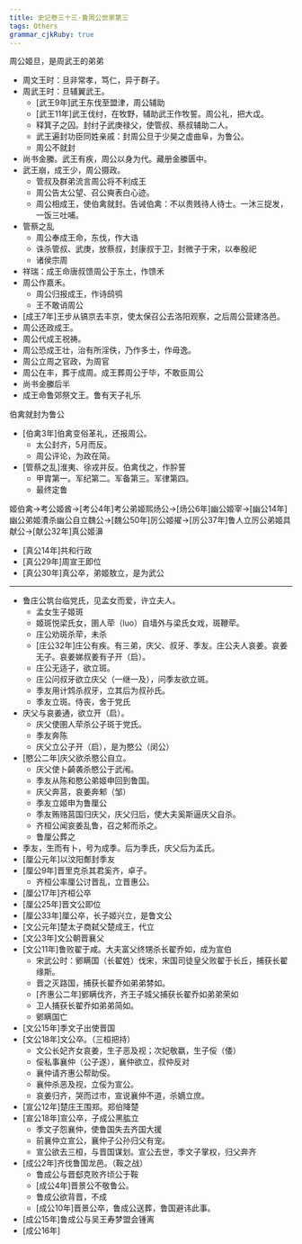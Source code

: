 ```yaml
---
title: 史记卷三十三·鲁周公世家第三
tags: Others
grammar_cjkRuby: true
---
```

周公姬旦，是周武王的弟弟
* 周文王时：旦非常孝，笃仁，异于群子。
* 周武王时：旦辅翼武王。
    * [武王9年]武王东伐至盟津，周公辅助
    * [武王11年]武王伐纣，在牧野，辅助武王作牧誓。周公礼，把大戉。
    * 释箕子之囚。封纣子武庚禄父，使管叔、蔡叔辅助二人。
    * 武王遍封功臣同姓亲戚：封周公旦于少昊之虚曲阜，为鲁公。
    * 周公不就封
* 尚书金縢。武王有疾，周公以身为代。藏册金縢匮中。
* 武王崩，成王少，周公摄政。
    * 管叔及群弟流言周公将不利成王
    * 周公告太公望、召公奭表白心迹。
    * 周公相成王，使伯禽就封。告诫伯禽：不以贵贱待人待士。一沐三捉发，一饭三吐哺。
* 管蔡之乱
    * 周公奉成王命，东伐，作大诰
    * 诛杀管叔、武庚，放蔡叔，封康叔于卫，封微子于宋，以奉殷祀
    * 诸侯宗周
* 祥瑞：成王命唐叔馈周公于东土，作馈禾
* 周公作嘉禾。
    * 周公归报成王，作诗鸱鸮
    * 王不敢诮周公
* [成王7年]王步从镐京去丰京，使太保召公去洛阳观察，之后周公营建洛邑。
* 周公还政成王。
* 周公代成王祝祷。
* 周公恐成王壮，治有所淫佚，乃作多士，作毋逸。
* 周公立周之官政，为周官
* 周公在丰，葬于成周。成王葬周公于毕，不敢臣周公
* 尚书金縢后半
* 成王命鲁郊祭文王。鲁有天子礼乐

伯禽就封为鲁公
* [伯禽3年]伯禽变俗革礼，还报周公。
    * 太公封齐，5月而反。
    * 周公评论，为政在简。
* [管蔡之乱]淮夷、徐戎并反。伯禽伐之，作肸誓
    * 甲胄第一。军纪第二。军备第三。军律第四。
    * 最终定鲁

姬伯禽->考公姬酋->[考公4年]考公弟姬熙炀公->[炀公6年]幽公姬宰->[幽公14年]幽公弟姬㵒杀幽公自立魏公->[魏公50年]厉公姬擢->[厉公37年]鲁人立厉公弟姬具献公->[献公32年]真公姬濞
* [真公14年]共和行政
* [真公29年]周宣王即位
* [真公30年]真公卒，弟姬敖立，是为武公

----


* 鲁庄公筑台临党氏，见孟女而爱，许立夫人。
    * 孟女生子姬斑
    * 姬斑悦梁氏女，圉人荦（luo）自墙外与梁氏女戏，斑鞭荦。
    * 庄公劝斑杀荦，未杀
    * [庄公32年]庄公有疾。有三弟，庆父、叔牙、季友。庄公夫人哀姜。哀姜无子。哀姜娣叔姜有子开（启）。
    * 庄公无适子，欲立斑。
    * 庄公问叔牙欲立庆父（一继一及），问季友欲立斑。
    * 季友用计鸩杀叔牙，立其后为叔孙氏。
    * 季友立斑。侍丧，舍于党氏
* 庆父与哀姜通，欲立开（启）。
    * 庆父使圉人荦杀公子斑于党氏。
    * 季友奔陈
    * 庆父立公子开（启），是为愍公（闵公）
* [愍公二年]庆父欲杀愍公自立。
    * 庆父使卜齮袭杀愍公于武闱。
    * 季友从陈和愍公弟姬申回到鲁国。
    * 庆父奔莒，哀姜奔邾（邹）
    * 季友立姬申为鲁厘公
    * 季友贿赂莒国归庆父，庆父归后，使大夫奚斯逼庆父自杀。
    * 齐桓公闻哀姜乱鲁，召之邾而杀之。
    * 鲁厘公葬之
* 季友，生而有卜，号为成季。后为季氏，庆父后为孟氏。
* [厘公元年]以汶阳鄪封季友
* [厘公9年]晋里克杀其君奚齐，卓子。
    * 齐桓公率厘公讨晋乱，立晋惠公。
* [厘公17年]齐桓公卒
* [厘公25年]晋文公即位
* [厘公33年]厘公卒，长子姬兴立，是鲁文公
* [文公元年]楚太子商弑父楚成王，代立
* [文公3年]文公朝晋襄父
* [文公11年]鲁败翟于咸。大夫富父终甥杀长翟乔如，成为宣伯
    * 宋武公时：鄋瞒国（长翟姓）伐宋，宋国司徒皇父败翟于长丘，捕获长翟缘斯。
    * 晋之灭路国，捕获长翟乔如弟弟棼如。
    * [齐惠公二年]鄋瞒伐齐，齐王子城父捕获长翟乔如弟弟荣如
    * 卫人捕获长翟乔如弟弟简如。
    * 鄋瞒国亡
* [文公15年]季文子出使晋国
* [文公18年]文公卒。（三桓把持）
    * 文公长妃齐女哀姜，生子恶及视；次妃敬嬴，生子俀（倭）
    * 俀私事襄仲（公子遂），襄仲欲立，叔仲反对
    * 襄仲请齐惠公帮助俀。
    * 襄仲杀恶及视，立俀为宣公。
    * 哀姜归齐，哭而过市，宣说襄仲不道，杀嫡立庶。
* [宣公12年]楚庄王围郑。郑伯降楚
* [宣公18年]宣公卒，子成公黑肱立
    * 季文子怨襄仲，使鲁国失去齐国大援
    * 前襄仲立宣公，襄仲子公孙归父有宠。
    * 宣公欲去三桓，与晋国谋划。宣公去世，季文子掌权，归父奔齐
* [成公2年]齐伐鲁国龙邑。（鞍之战）
    * 鲁成公与晋郄克败齐顷公于鞍
    * [成公4年]晋景公不敬鲁公。
    * 鲁成公欲背晋，不成
    * [成公10年]晋景公卒，鲁成公送葬，鲁国避讳此事。
* [成公15年]鲁成公与吴王寿梦盟会锺离
* [成公16年]